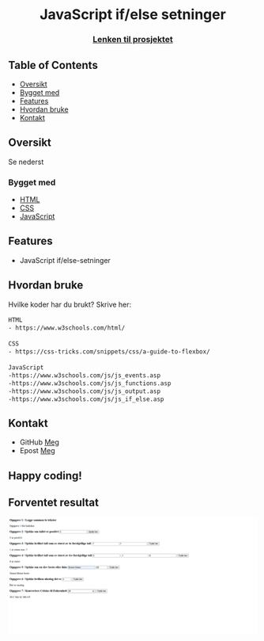 <h1 align="center">JavaScript if/else setninger</h1> 
<div align="center"> 
    <h3> 
        <a href="RettLaks.github.io/MediaQuary/"> Lenken til prosjektet 
        </a> 
    </h3> 
</div> 
<!-- TABLE OF CONTENTS -->

## Table of Contents

- [Oversikt](#oversikt)
- [Bygget med](#bygget-med)
- [Features](#features)
- [Hvordan bruke](#hvordan-bruke)
- [Kontakt](#Kontakt)

<!-- OVERVIEW -->
## Oversikt
Se nederst

### Bygget med
- [HTML](https://www.w3schools.com/html/)
- [CSS](https://www.w3schools.com/css/default.asp)
- [JavaScript](https://www.w3schools.com/js/default.asp)

## Features
- JavaScript if/else-setninger


## Hvordan bruke
Hvilke koder har du brukt? Skrive her:

```
HTML 
- https://www.w3schools.com/html/

CSS 
- https://css-tricks.com/snippets/css/a-guide-to-flexbox/

JavaScript
-https://www.w3schools.com/js/js_events.asp
-https://www.w3schools.com/js/js_functions.asp
-https://www.w3schools.com/js/js_output.asp
-https://www.w3schools.com/js/js_if_else.asp

```

## Kontakt
- GitHub [Meg](https://github.com/Sjalabaisen)
- Epost [Meg](mailto:simenhei@afk.no)


## Happy coding!

## Forventet resultat

![Image_1](./Bilder/Nettside.png)
